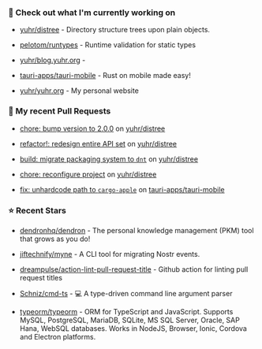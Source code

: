 ### 👷 Check out what I'm currently working on



- [yuhr/distree](https://github.com/yuhr/distree) - Directory structure trees upon plain objects.

- [pelotom/runtypes](https://github.com/pelotom/runtypes) - Runtime validation for static types

- [yuhr/blog.yuhr.org](https://github.com/yuhr/blog.yuhr.org) - 

- [tauri-apps/tauri-mobile](https://github.com/tauri-apps/tauri-mobile) - Rust on mobile made easy!

- [yuhr/yuhr.org](https://github.com/yuhr/yuhr.org) - My personal website

### 🔨 My recent Pull Requests



- [chore: bump version to 2.0.0](https://github.com/yuhr/distree/pull/5) on [yuhr/distree](https://github.com/yuhr/distree)

- [refactor!: redesign entire API set](https://github.com/yuhr/distree/pull/4) on [yuhr/distree](https://github.com/yuhr/distree)

- [build: migrate packaging system to `dnt`](https://github.com/yuhr/distree/pull/3) on [yuhr/distree](https://github.com/yuhr/distree)

- [chore: reconfigure project](https://github.com/yuhr/distree/pull/2) on [yuhr/distree](https://github.com/yuhr/distree)

- [fix: unhardcode path to `cargo-apple`](https://github.com/tauri-apps/tauri-mobile/pull/161) on [tauri-apps/tauri-mobile](https://github.com/tauri-apps/tauri-mobile)

### ⭐ Recent Stars



- [dendronhq/dendron](https://github.com/dendronhq/dendron) - The personal knowledge management (PKM) tool that grows as you do!

- [jiftechnify/myne](https://github.com/jiftechnify/myne) - A CLI tool for migrating Nostr events.

- [dreampulse/action-lint-pull-request-title](https://github.com/dreampulse/action-lint-pull-request-title) - Github action for linting pull request titles

- [Schniz/cmd-ts](https://github.com/Schniz/cmd-ts) - 💻 A type-driven command line argument parser

- [typeorm/typeorm](https://github.com/typeorm/typeorm) - ORM for TypeScript and JavaScript. Supports MySQL, PostgreSQL, MariaDB, SQLite, MS SQL Server, Oracle, SAP Hana, WebSQL databases. Works in NodeJS, Browser, Ionic, Cordova and Electron platforms.